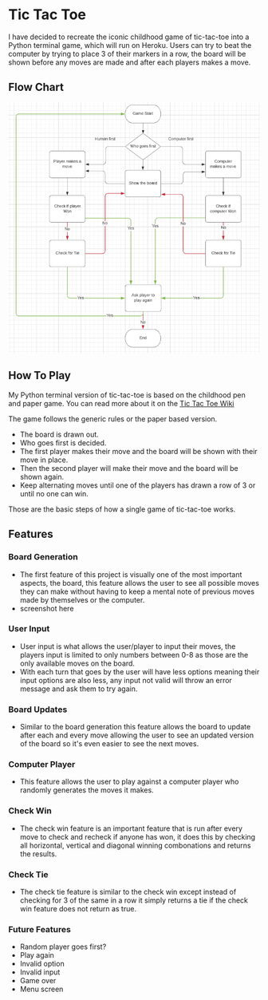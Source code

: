 # Tic Tac Toe
I have decided to recreate the iconic childhood game of tic-tac-toe into a Python terminal game, which will run on Heroku.
Users can try to beat the computer by trying to place 3 of their markers in a row, the board will be shown before any moves are made and after each players makes a move.

## Flow Chart
![Flow Chart](documentation/ttt-flowchart.png)

## How To Play
My Python terminal version of tic-tac-toe is based on the childhood pen and paper game. You can read more about it on the [Tic Tac Toe Wiki](https://en.wikipedia.org/wiki/Tic-tac-toe)

The game follows the generic rules or the paper based version.
* The board is drawn out.
* Who goes first is decided.
* The first player makes their move and the board will be shown with their move in place.
* Then the second player will make their move and the board will be shown again.
* Keep alternating moves until one of the players has drawn a row of 3 or until no one can win.

Those are the basic steps of how a single game of tic-tac-toe works.

## Features

### Board Generation
* The first feature of this project is visually one of the most important aspects, the board, this feature allows the user to see all possible moves they can make without having to keep a mental note of previous moves made by themselves or the computer.
* screenshot here

### User Input
* User input is what allows the user/player to input their moves, the players input is limited to only numbers between 0-8 as those are the only available moves on the board.
* With each turn that goes by the user will have less options meaning their input options are also less, any input not valid will throw an error message and ask them to try again.

### Board Updates
* Similar to the board generation this feature allows the board to update after each and every move allowing the user to see an updated version of the board so it's even easier to see the next moves.

### Computer Player
* This feature allows the user to play against a computer player who randomly generates the moves it makes.

### Check Win
* The check win feature is an important feature that is run after every move to check and recheck if anyone has won, it does this by checking all horizontal, vertical and diagonal winning combonations and returns the results.

### Check Tie
* The check tie feature is similar to the check win except instead of checking for 3 of the same in a row it simply returns a tie if the check win feature does not return as true.


### Future Features
* Random player goes first?
* Play again
* Invalid option
* Invalid input
* Game over
* Menu screen